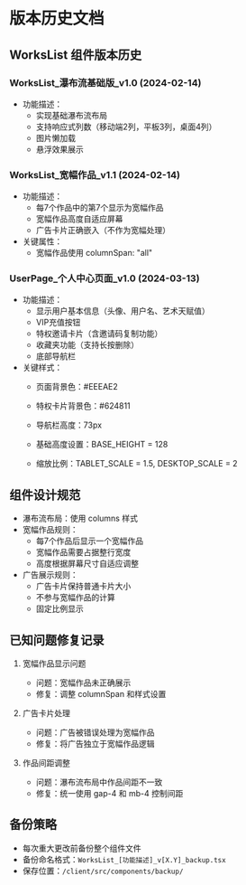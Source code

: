 # 版本历史文档

## WorksList 组件版本历史

### WorksList_瀑布流基础版_v1.0 (2024-02-14)
- 功能描述：
  - 实现基础瀑布流布局
  - 支持响应式列数（移动端2列，平板3列，桌面4列）
  - 图片懒加载
  - 悬浮效果展示
  
### WorksList_宽幅作品_v1.1 (2024-02-14)
- 功能描述：
  - 每7个作品中的第7个显示为宽幅作品
  - 宽幅作品高度自适应屏幕
  - 广告卡片正确嵌入（不作为宽幅处理）
- 关键属性：
  - 宽幅作品使用 columnSpan: "all"


### UserPage_个人中心页面_v1.0 (2024-03-13)
- 功能描述：
  - 显示用户基本信息（头像、用户名、艺术天赋值）
  - VIP充值按钮
  - 特权邀请卡片（含邀请码复制功能）
  - 收藏夹功能（支持长按删除）
  - 底部导航栏
- 关键样式：
  - 页面背景色：#EEEAE2
  - 特权卡片背景色：#624811
  - 导航栏高度：73px

  - 基础高度设置：BASE_HEIGHT = 128
  - 缩放比例：TABLET_SCALE = 1.5, DESKTOP_SCALE = 2

## 组件设计规范
- 瀑布流布局：使用 columns 样式
- 宽幅作品规则：
  - 每7个作品后显示一个宽幅作品
  - 宽幅作品需要占据整行宽度
  - 高度根据屏幕尺寸自适应调整
- 广告展示规则：
  - 广告卡片保持普通卡片大小
  - 不参与宽幅作品的计算
  - 固定比例显示

## 已知问题修复记录
1. 宽幅作品显示问题
   - 问题：宽幅作品未正确展示
   - 修复：调整 columnSpan 和样式设置
   
2. 广告卡片处理
   - 问题：广告被错误处理为宽幅作品
   - 修复：将广告独立于宽幅作品逻辑

3. 作品间距调整
   - 问题：瀑布流布局中作品间距不一致
   - 修复：统一使用 gap-4 和 mb-4 控制间距

## 备份策略
- 每次重大更改前备份整个组件文件
- 备份命名格式：`WorksList_[功能描述]_v[X.Y]_backup.tsx`
- 保存位置：`/client/src/components/backup/`
